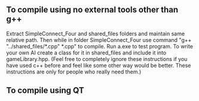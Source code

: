 ## To compile using no external tools other than g++
Extract SimpleConnect_Four and shared_files folders and maintain same relative path. Then while in folder SimpleConnect_Four use command "g++ "../shared_files/*.cpp" *.cpp" to compile. Run a.exe to test program. To write your own AI create a class for it in shared_files and include it into gameLibrary.hpp. (Feel free to completely ignore these instructions if you have used c++ before and feel like some other way would be better. These instructions are only for people who really need them.)

## To compile using QT
